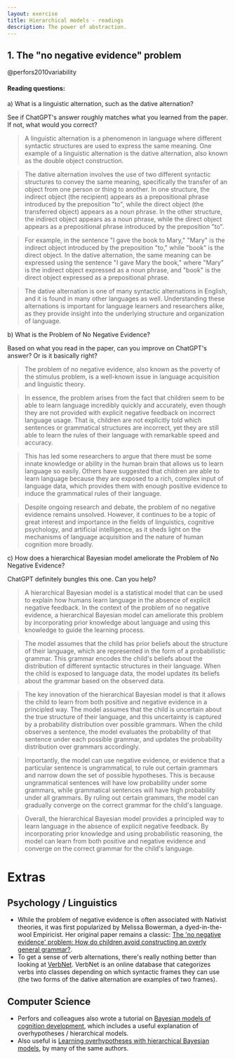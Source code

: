 ```yaml
---
layout: exercise
title: Hierarchical models - readings
description: The power of abstraction.
---
```



## 1. The "no negative evidence" problem

@perfors2010variability

#### Reading questions:

a) What is a linguistic alternation, such as the dative alternation?

See if ChatGPT's answer roughly matches what you learned from the paper. If not, what would you correct?

> A linguistic alternation is a phenomenon in language where different syntactic structures are used to express the same meaning. One example of a linguistic alternation is the dative alternation, also known as the double object construction.

>The dative alternation involves the use of two different syntactic structures to convey the same meaning, specifically the transfer of an object from one person or thing to another. In one structure, the indirect object (the recipient) appears as a prepositional phrase introduced by the preposition "to", while the direct object (the transferred object) appears as a noun phrase. In the other structure, the indirect object appears as a noun phrase, while the direct object appears as a prepositional phrase introduced by the preposition "to".

>For example, in the sentence "I gave the book to Mary," "Mary" is the indirect object introduced by the preposition "to," while "book" is the direct object. In the dative alternation, the same meaning can be expressed using the sentence "I gave Mary the book," where "Mary" is the indirect object expressed as a noun phrase, and "book" is the direct object expressed as a prepositional phrase.

>The dative alternation is one of many syntactic alternations in English, and it is found in many other languages as well. Understanding these alternations is important for language learners and researchers alike, as they provide insight into the underlying structure and organization of language.

b) What is the Problem of No Negative Evidence?

Based on what you read in the paper, can you improve on ChatGPT's answer? Or is it basically right?

> The problem of no negative evidence, also known as the poverty of the stimulus problem, is a well-known issue in language acquisition and linguistic theory.

> In essence, the problem arises from the fact that children seem to be able to learn language incredibly quickly and accurately, even though they are not provided with explicit negative feedback on incorrect language usage. That is, children are not explicitly told which sentences or grammatical structures are incorrect, yet they are still able to learn the rules of their language with remarkable speed and accuracy.

>This has led some researchers to argue that there must be some innate knowledge or ability in the human brain that allows us to learn language so easily. Others have suggested that children are able to learn language because they are exposed to a rich, complex input of language data, which provides them with enough positive evidence to induce the grammatical rules of their language.

>Despite ongoing research and debate, the problem of no negative evidence remains unsolved. However, it continues to be a topic of great interest and importance in the fields of linguistics, cognitive psychology, and artificial intelligence, as it sheds light on the mechanisms of language acquisition and the nature of human cognition more broadly.

c) How does a hierarchical Bayesian model ameliorate the Problem of No Negative Evidence?

ChatGPT definitely bungles this one. Can you help?

> A hierarchical Bayesian model is a statistical model that can be used to explain how humans learn language in the absence of explicit negative feedback. In the context of the problem of no negative evidence, a hierarchical Bayesian model can ameliorate this problem by incorporating prior knowledge about language and using this knowledge to guide the learning process.

>The model assumes that the child has prior beliefs about the structure of their language, which are represented in the form of a probabilistic grammar. This grammar encodes the child's beliefs about the distribution of different syntactic structures in their language. When the child is exposed to language data, the model updates its beliefs about the grammar based on the observed data.

>The key innovation of the hierarchical Bayesian model is that it allows the child to learn from both positive and negative evidence in a principled way. The model assumes that the child is uncertain about the true structure of their language, and this uncertainty is captured by a probability distribution over possible grammars. When the child observes a sentence, the model evaluates the probability of that sentence under each possible grammar, and updates the probability distribution over grammars accordingly.

>Importantly, the model can use negative evidence, or evidence that a particular sentence is ungrammatical, to rule out certain grammars and narrow down the set of possible hypotheses. This is because ungrammatical sentences will have low probability under some grammars, while grammatical sentences will have high probability under all grammars. By ruling out certain grammars, the model can gradually converge on the correct grammar for the child's language.

>Overall, the hierarchical Bayesian model provides a principled way to learn language in the absence of explicit negative feedback. By incorporating prior knowledge and using probabilistic reasoning, the model can learn from both positive and negative evidence and converge on the correct grammar for the child's language.

# Extras

## Psychology / Linguistics

* While the problem of negative evidence is often associated with Nativist theories, it was first popularized by Melissa Bowerman, a dyed-in-the-wool Empiricist. Her original paper remains a classic: [The 'no negative evidence' problem: How do children avoid constructing an overly general grammar?](https://pure.mpg.de/rest/items/item_468143/component/file_532427/content).
* To get a sense of verb alternations, there's really nothing better than looking at [VerbNet](https://uvi.colorado.edu/). VerbNet is an online database that categorizes verbs into classes depending on which syntactic frames they can use (the two forms of the dative alternation are examples of two frames).

## Computer Science

* Perfors and colleagues also wrote a tutorial on [Bayesian models of cognition development](https://www.sciencedirect.com/science/article/pii/S001002771000291X), which includes a useful explanation of overhypotheses / hierarchical models. 
* Also useful is [Learning overhypotheses with hierarchical Bayesian models](https://onlinelibrary.wiley.com/doi/full/10.1111/j.1467-7687.2007.00585.x), by many of the same authors.